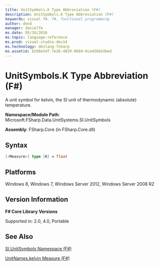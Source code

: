 ```yaml
---
title: UnitSymbols.K Type Abbreviation (F#)
description: UnitSymbols.K Type Abbreviation (F#)
keywords: visual f#, f#, functional programming
author: dend
manager: danielfe
ms.date: 05/16/2016
ms.topic: language-reference
ms.prod: visual-studio-dev14
ms.technology: devlang-fsharp
ms.assetid: b298e5df-7e26-4029-860d-0ce436643bed 
---
```


# UnitSymbols.K Type Abbreviation (F#)

A unit symbol for kelvin, the SI unit of thermodynamic (absolute) temperature.

**Namespace/Module Path**: Microsoft.FSharp.Data.UnitSystems.SI.UnitSymbols

**Assembly**: FSharp.Core (in FSharp.Core.dll)


## Syntax

```fsharp
[<Measure>] type [K] = float
```

## Platforms
Windows 8, Windows 7, Windows Server 2012, Windows Server 2008 R2


## Version Information
**F# Core Library Versions**

Supported in: 2.0, 4.0, Portable

## See Also
[SI.UnitSymbols Namespace &#40;F&#35;&#41;](SI.UnitSymbols-Namespace-%5BFSharp%5D.md)

[UnitNames.kelvin Measure &#40;F&#35;&#41;](UnitNames.kelvin-Measure-%5BFSharp%5D.md)